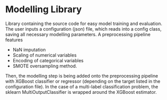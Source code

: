 # Modelling Library
Library containing the source code for easy model training and evaluation. 
The user inputs a configuration (json) file, which reads into a config class, saving all necessary modelling parameters.
A preprocessing pipeline features 
* NaN imputation
* Scaling of numerical variables
* Encoding of categorical variables
* SMOTE oversampling method.

Then, the modelling step is being added onto the preprocessing pipeline with XGBoost classifier or regressor (depending on the target listed in the configuration file). In the case of a multi-label classification problem, the sklearn MultiOutputClassifier is wrapped around the XGBoost estimator.
